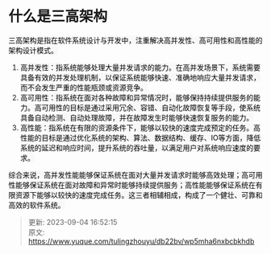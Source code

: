 # 什么是三高架构

<font style="color:rgb(0, 0, 0);background-color:rgb(248, 248, 248);">三高架构是指在软件系统设计与开发中，注重解决高并发性、高可用性和高性能的架构设计模式。</font>

1. <font style="color:rgb(0, 0, 0);background-color:rgb(248, 248, 248);">高并发性：指系统能够处理大量并发请求的能力。在高并发场景下，系统需要具备有效的并发处理机制，以保证系统能够快速、准确地响应大量并发请求，而不会发生严重的性能瓶颈或资源竞争。</font>
2. <font style="color:rgb(0, 0, 0);background-color:rgb(248, 248, 248);">高可用性：指系统在面对各种故障和异常情况时，能够保持持续提供服务的能力。高可用性的目标是通过采用冗余、容错、自动化故障恢复等手段，使系统具备自动检测、自动处理故障，并在故障发生时能够快速恢复服务的能力。</font>
3. <font style="color:rgb(0, 0, 0);background-color:rgb(248, 248, 248);">高性能：指系统在有限的资源条件下，能够以较快的速度完成预定的任务。高性能的目标是通过优化系统的架构、算法、数据结构、缓存、IO等方面，降低系统的延迟和响应时间，提升系统的吞吐量，以满足用户对系统响应速度的要求。</font>

<font style="color:rgb(0, 0, 0);background-color:rgb(248, 248, 248);">综合来说，高并发性能能够保证系统在面对大量并发请求时能够高效处理；高可用性能够保证系统在面对故障和异常时能够持续提供服务；高性能能够保证系统在有限资源下能够以较快的速度完成任务。这三者相辅相成，构成了一个健壮、可靠和高效的软件系统。</font>



> 更新: 2023-09-04 16:52:15  
> 原文: <https://www.yuque.com/tulingzhouyu/db22bv/wp5mha6nxbcbkhdb>